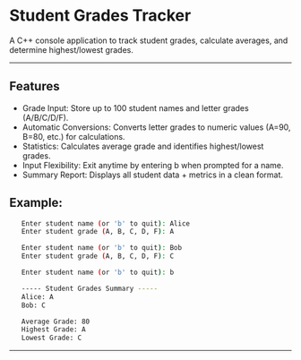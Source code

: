 # Student Grades Tracker
A C++ console application to track student grades, calculate averages, and determine highest/lowest grades.

---

## Features
- Grade Input: Store up to 100 student names and letter grades (A/B/C/D/F).
- Automatic Conversions: Converts letter grades to numeric values (A=90, B=80, etc.) for calculations.
- Statistics: Calculates average grade and identifies highest/lowest grades.
- Input Flexibility: Exit anytime by entering b when prompted for a name.
- Summary Report: Displays all student data + metrics in a clean format.

## Example:
   ```bash
      Enter student name (or 'b' to quit): Alice  
      Enter student grade (A, B, C, D, F): A  

      Enter student name (or 'b' to quit): Bob  
      Enter student grade (A, B, C, D, F): C  

      Enter student name (or 'b' to quit): b  

      ----- Student Grades Summary -----  
      Alice: A  
      Bob: C  

      Average Grade: 80  
      Highest Grade: A  
      Lowest Grade: C  
  ```
---
